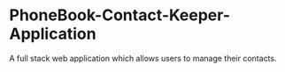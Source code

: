 # PhoneBook-Contact-Keeper-Application
A full stack web application which allows users to manage their contacts.
